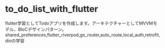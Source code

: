 # to_do_list_with_flutter
flutter学習としてTodoアプリを作成します。アーキテクチャーとしてMVVMモデル、BloCデザインパターン。shared_preferences,flutter_riverpod,go_router,auto_route,local_auth,retrofit,dioの学習
